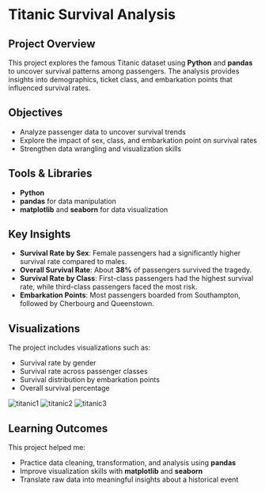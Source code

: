 # Titanic Survival Analysis  

## Project Overview  
This project explores the famous Titanic dataset using **Python** and **pandas** to uncover survival patterns among passengers. The analysis provides insights into demographics, ticket class, and embarkation points that influenced survival rates.  

## Objectives  
- Analyze passenger data to uncover survival trends  
- Explore the impact of sex, class, and embarkation point on survival rates  
- Strengthen data wrangling and visualization skills  

## Tools & Libraries  
- **Python**  
- **pandas** for data manipulation  
- **matplotlib** and **seaborn** for data visualization  

## Key Insights  
- **Survival Rate by Sex**: Female passengers had a significantly higher survival rate compared to males.  
- **Overall Survival Rate**: About **38%** of passengers survived the tragedy.  
- **Survival Rate by Class**: First-class passengers had the highest survival rate, while third-class passengers faced the most risk.  
- **Embarkation Points**: Most passengers boarded from Southampton, followed by Cherbourg and Queenstown.  

## Visualizations  
The project includes visualizations such as:  
- Survival rate by gender  
- Survival rate across passenger classes  
- Survival distribution by embarkation points  
- Overall survival percentage
  
![titanic1](https://github.com/user-attachments/assets/5a020d97-6123-4943-a74b-347dc47b027a)
![titanic2](https://github.com/user-attachments/assets/0353fe78-0e0d-4b92-8bb1-d19b63112b15)
![titanic3](https://github.com/user-attachments/assets/49c46e50-2b3d-40a2-a400-88dc5ddf7d06)

## Learning Outcomes  
This project helped me:  
- Practice data cleaning, transformation, and analysis using **pandas**  
- Improve visualization skills with **matplotlib** and **seaborn**  
- Translate raw data into meaningful insights about a historical event  


